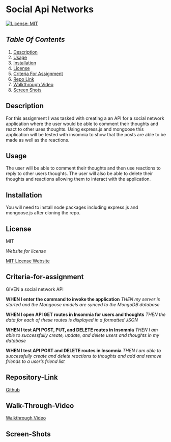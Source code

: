 # Social Api Networks


[![License: MIT](https://img.shields.io/badge/License-MIT-yellow.svg)](https://opensource.org/licenses/MIT)

## _Table Of Contents_

1. [Description](#description)
2. [Usage](#usage)
3. [Installation](#installation)
4. [License](#license)
5. [Criteria For Assignment](#criteria-for-assignment)
6. [Repo Link](#repository-link)
7. [Walkthrough Video](#walk-through-video)
8. [Screen Shots](#screen-shots)

## Description

For this assignment I was tasked with creating a an API for a social network application where the user would be able to comment their thoughts and react to other uses thoughts. Using express.js and mongoose this application will be tested with insomnia to show that the posts are able to be made as well as the reactions. 

## Usage

The user will be able to comment their thoughts and then use reactions to reply to other users thoughts. The user will also be able to delete their thoughts and reactions allowing them to interact with the application.

## Installation

You will need to install node packages including express.js and mongoose.js after cloning the repo.

## License

MIT

_Website for license_

[MIT License Website](https://mit-license.org/)

## Criteria-for-assignment

GIVEN a social network API

**WHEN I enter the command to invoke the application**
*THEN my server is started and the Mongoose models are synced to the MongoDB database*

**WHEN I open API GET routes in Insomnia for users and thoughts**
*THEN the data for each of these routes is displayed in a formatted JSON*

**WHEN I test API POST, PUT, and DELETE routes in Insomnia**
*THEN I am able to successfully create, update, and delete users and thoughts in my database*

**WHEN I test API POST and DELETE routes in Insomnia**
*THEN I am able to successfully create and delete reactions to thoughts and add and remove friends to a user’s friend list*

## Repository-Link

[Github](https://github.com/PintoDrop/socialapi)

## Walk-Through-Video

[Walkthrough Video]()

## Screen-Shots

![]()


<!-- 
matching email causing issues ?
routes check?
reaction schema models?
 -->

 <!-- 
 need to update users
 need to add user without erroring out, even tho it appears
 need to post a thought and such
  -->